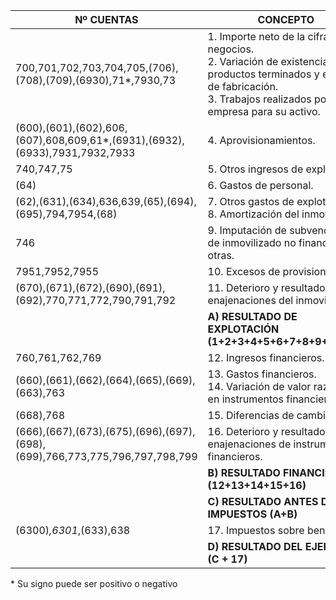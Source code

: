 | Nº CUENTAS | CONCEPTO |
|------------|----------|
| 700,701,702,703,704,705,(706),(708),(709),(6930),71*,7930,73 | 1. Importe neto de la cifra de negocios.<br>2. Variación de existencias de productos terminados y en curso de fabricación.<br>3. Trabajos realizados por la empresa para su activo. | | |
| (600),(601),(602),606,(607),608,609,61*,(6931),(6932),(6933),7931,7932,7933 | 4. Aprovisionamientos. | | |
| 740,747,75 | 5. Otros ingresos de explotación. | | |
| (64) | 6. Gastos de personal. | | |
| (62),(631),(634),636,639,(65),(694),(695),794,7954,(68) | 7. Otros gastos de explotación.<br>8. Amortización del inmovilizado. | | |
| 746 | 9. Imputación de subvenciones de inmovilizado no financiero y otras. | | |
| 7951,7952,7955 | 10. Excesos de provisiones. | | |
| (670),(671),(672),(690),(691),(692),770,771,772,790,791,792 | 11. Deterioro y resultado por enajenaciones del inmovilizado. | | |
| | **A) RESULTADO DE EXPLOTACIÓN (1+2+3+4+5+6+7+8+9+10+11)** | | |
| 760,761,762,769 | 12. Ingresos financieros. | | |
| (660),(661),(662),(664),(665),(669),(663),763 | 13. Gastos financieros.<br>14. Variación de valor razonable en instrumentos financieros. | | |
| (668),768 | 15. Diferencias de cambio. | | |
| (666),(667),(673),(675),(696),(697),(698),(699),766,773,775,796,797,798,799 | 16. Deterioro y resultado por enajenaciones de instrumentos financieros. | | |
| | **B) RESULTADO FINANCIERO (12+13+14+15+16)** | | |
| | **C) RESULTADO ANTES DE IMPUESTOS (A+B)** | | |
| (6300)*,6301*,(633),638 | 17. Impuestos sobre beneficios. | | |
| | **D) RESULTADO DEL EJERCICIO (C + 17)** | | |

\* Su signo puede ser positivo o negativo

